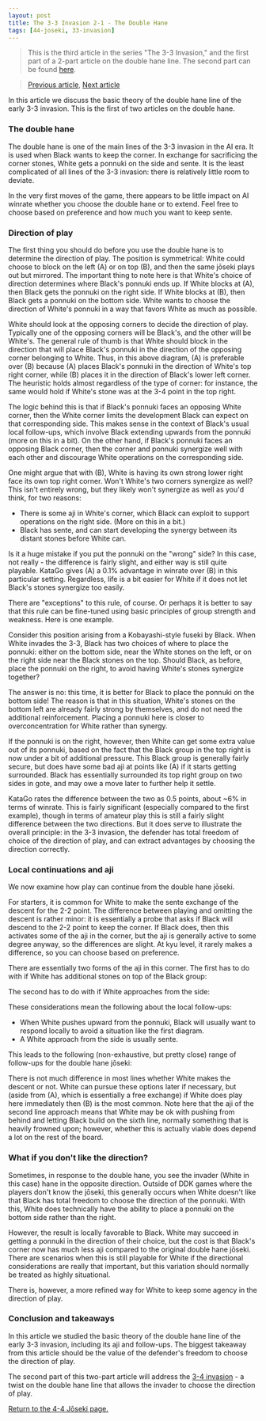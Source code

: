 ```yaml
---
layout: post
title: The 3-3 Invasion 2-1 - The Double Hane
tags: [44-joseki, 33-invasion]
---
```


<link rel="stylesheet" type="text/css" href="/assets/css/besogo.css">
<link rel="stylesheet" type="text/css" href="/assets/css/board-wood.css">

<script src="/assets/js/besogo.js"></script>
<script src="/assets/js/editor.js"></script>
<script src="/assets/js/gameRoot.js"></script>
<script src="/assets/js/svgUtil.js"></script>
<script src="/assets/js/parseSgf.js"></script>
<script src="/assets/js/loadSgf.js"></script>
<script src="/assets/js/saveSgf.js"></script>
<script src="/assets/js/boardDisplay.js"></script>
<script src="/assets/js/coord.js"></script>
<script src="/assets/js/toolPanel.js"></script>
<script src="/assets/js/filePanel.js"></script>
<script src="/assets/js/controlPanel.js"></script>
<script src="/assets/js/namesPanel.js"></script>
<script src="/assets/js/commentPanel.js"></script>
<script src="/assets/js/treePanel.js"></script>

<body onload="besogo.autoInit()">

<section markdown="1">

> This is the third article in the series "The 3-3 Invasion," and the first part of a 2-part article on the double hane line. The second part can be found [here](/joseki/44/2021/02/21/44-33-invasion-2-2-34-invasion/).


> [Previous article](/joseki/44/2021/02/21/44-33-invasion-1-intro/), [Next article](/joseki/44/2021/02/21/44-33-invasion-2-2-34-invasion/)

In this article we discuss the basic theory of the double hane line of the early 3-3 invasion.
This is the first of two articles on the double hane.

### The double hane

</section>

<div class="besogo-viewer" maxwidth="800" nowheel="true" coord="western" panels="control+tree+comment" orient="portrait" portratio="none" sgf="/assets/sgf/2021-02-21-sgf/double-hane-sgf/01.sgf"></div>

<section markdown="1">

The double hane is one of the main lines of the 3-3 invasion in the AI era.
It is used when Black wants to keep the corner.
In exchange for sacrificing the corner stones, White gets a ponnuki on the side and sente.
It is the least complicated of all lines of the 3-3 invasion: there is relatively little room to deviate.

In the very first moves of the game, there appears to be little impact on AI winrate whether you choose the double hane or to extend.
Feel free to choose based on preference and how much you want to keep sente.

### Direction of play

The first thing you should do before you use the double hane is to determine the direction of play.
The position is symmetrical: White could choose to block on the left (A) or on top (B), and then the same jōseki plays out but mirrored.
The important thing to note here is that White's choice of direction determines where Black's ponnuki ends up.
If White blocks at (A), then Black gets the ponnuki on the right side.
If White blocks at (B), then Black gets a ponnuki on the bottom side.
White wants to choose the direction of White's ponnuki in a way that favors White as much as possible.

</section>

<div class="besogo-viewer" maxwidth="800" nowheel="true" coord="western" panels="control+tree+comment" orient="portrait" portratio="none" sgf="/assets/sgf/2021-02-21-sgf/double-hane-sgf/02.sgf"></div>

<section markdown="1">

White should look at the opposing corners to decide the direction of play.
Typically one of the opposing corners will be Black's, and the other will be White's.
The general rule of thumb is that White should block in the direction that will place Black's ponnuki in the direction of the opposing corner belonging to White.
Thus, in this above diagram, (A) is preferable over (B) because (A) places Black's ponnuki in the direction of White's top right corner, while (B) places it in the direction of Black's lower left corner.
The heuristic holds almost regardless of the type of corner: for instance, the same would hold if White's stone was at the 3-4 point in the top right.

The logic behind this is that if Black's ponnuki faces an opposing White corner, then the White corner limits the development Black can expect on that corresponding side.
This makes sense in the context of Black's usual local follow-ups, which involve Black extending upwards from the ponnuki (more on this in a bit).
On the other hand, if Black's ponnuki faces an opposing Black corner, then the corner and ponnuki synergize well with each other and discourage White operations on the corresponding side.

One might argue that with (B), White is having its own strong lower right face its own top right corner.
Won't White's two corners synergize as well?
This isn't entirely wrong, but they likely won't synergize as well as you'd think, for two reasons:
* There is some aji in White's corner, which Black can exploit to support operations on the right side. (More on this in a bit.)
* Black has sente, and can start developing the synergy between its distant stones before White can.

Is it a huge mistake if you put the ponnuki on the "wrong" side?
In this case, not really - the difference is fairly slight, and either way is still quite playable.
KataGo gives (A) a 0.1% advantage in winrate over (B) in this particular setting.
Regardless, life is a bit easier for White if it does not let Black's stones synergize too easily.

There are "exceptions" to this rule, of course.
Or perhaps it is better to say that this rule can be fine-tuned using basic principles of group strength and weakness.
Here is one example.

</section>

<div class="besogo-viewer" realstones="on" maxwidth="800" nowheel="true" coord="western" panels="control+tree+comment" orient="portrait" portratio="none" sgf="/assets/sgf/2021-02-21-sgf/double-hane-sgf/03.sgf"></div>

<section markdown="1">

Consider this position arising from a Kobayashi-style fuseki by Black.
When White invades the 3-3, Black has two choices of where to place the ponnuki: either on the bottom side, near the White stones on the left, or on the right side near the Black stones on the top.
Should Black, as before, place the ponnuki on the right, to avoid having White's stones synergize together?

The answer is no: this time, it is better for Black to place the ponnuki on the bottom side!
The reason is that in this situation, White's stones on the bottom left are already fairly strong by themselves, and do not need the additional reinforcement.
Placing a ponnuki here is closer to overconcentration for White rather than synergy.

If the ponnuki is on the right, however, then White can get some extra value out of its ponnuki, based on the fact that the Black group in the top right is now under a bit of additional pressure.
This Black group is generally fairly secure, but does have some bad aji at points like (A) if it starts getting surrounded.
Black has essentially surrounded its top right group on two sides in gote, and may owe a move later to further help it settle.

KataGo rates the difference between the two as 0.5 points, about ~6% in terms of winrate.
This is fairly significant (especially compared to the first example), though in terms of amateur play this is still a fairly slight difference between the two directions.
But it does serve to illustrate the overall principle: in the 3-3 invasion, the defender has total freedom of choice of the direction of play, and can extract advantages by choosing the direction correctly.

### Local continuations and aji

We now examine how play can continue from the double hane jōseki.

</section>

<div class="besogo-viewer" realstones="on" maxwidth="800" nowheel="true" coord="western" panels="control+tree+comment" orient="portrait" portratio="none" sgf="/assets/sgf/2021-02-21-sgf/double-hane-sgf/05.sgf"></div>

<section markdown="1">

For starters, it is common for White to make the sente exchange of the descent for the 2-2 point.
The difference between playing and omitting the descent is rather minor: it is essentially a probe that asks if Black will descend to the 2-2 point to keep the corner.
If Black does, then this activates some of the aji in the corner, but the aji is generally active to some degree anyway, so the differences are slight.
At kyu level, it rarely makes a difference, so you can choose based on preference.

There are essentially two forms of the aji in this corner.
The first has to do with if White has additional stones on top of the Black group:

</section>

<div class="besogo-viewer" realstones="on" maxwidth="800" nowheel="true" coord="western" panels="control+tree+comment" orient="portrait" portratio="none" sgf="/assets/sgf/2021-02-21-sgf/double-hane-sgf/06.sgf"></div>

<section markdown="1">

The second has to do with if White approaches from the side:

</section>

<div class="besogo-viewer" realstones="on" maxwidth="800" nowheel="true" coord="western" panels="control+tree+comment" orient="portrait" portratio="none" sgf="/assets/sgf/2021-02-21-sgf/double-hane-sgf/07.sgf"></div>

<section markdown="1">

These considerations mean the following about the local follow-ups:
* When White pushes upward from the ponnuki, Black will usually want to respond locally to avoid a situation like the first diagram.
* A White approach from the side is usually sente.

This leads to the following (non-exhaustive, but pretty close) range of follow-ups for the double hane jōseki:

</section>

<div class="besogo-viewer" realstones="on" maxwidth="800" nowheel="true" coord="western" panels="control+tree+comment" orient="portrait" portratio="none" sgf="/assets/sgf/2021-02-21-sgf/double-hane-sgf/08.sgf"></div>

<section markdown="1">

There is not much difference in most lines whether White makes the descent or not.
White can pursue these options later if necessary, but (aside from (A), which is essentially a free exchange) if White does play here immediately then (B) is the most common.
Note here that the aji of the second line approach means that White may be ok with pushing from behind and letting Black build on the sixth line, normally something that is heavily frowned upon; however, whether this is actually viable does depend a lot on the rest of the board.


### What if you don't like the direction?

</section>

<div class="besogo-viewer" realstones="on" maxwidth="800" nowheel="true" coord="western" panels="control+tree+comment" orient="portrait" portratio="none" sgf="/assets/sgf/2021-02-21-sgf/double-hane-sgf/04.sgf"></div>

<section markdown="1">

Sometimes, in response to the double hane, you see the invader (White in this case) hane in the opposite direction.
Outside of DDK games where the players don't know the jōseki, this generally occurs when White doesn't like that Black has total freedom to choose the direction of the ponnuki.
With this, White does technically have the ability to place a ponnuki on the bottom side rather than the right.

However, the result is locally favorable to Black.
White may succeed in getting a ponnuki in the direction of their choice, but the cost is that Black's corner now has much less aji compared to the original double hane jōseki.
There are scenarios when this is still playable for White if the directional considerations are really that important, but this variation should normally be treated as highly situational.

There is, however, a more refined way for White to keep some agency in the direction of play.

### Conclusion and takeaways

In this article we studied the basic theory of the double hane line of the early 3-3 invasion, including its aji and follow-ups.
The biggest takeaway from this article should be the value of the defender's freedom to choose the direction of play.

The second part of this two-part article will address the [3-4 invasion](/joseki/44/2021/02/21/44-33-invasion-2-2-34-invasion/) - a twist on the double hane line that allows the invader to choose the direction of play.

[Return to the 4-4 Jōseki page.](/44/)

</section>